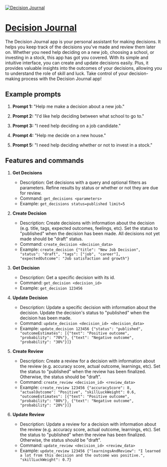 [![Decision Journal](https://files.oaiusercontent.com/file-TXT7HWUBINgfZkqgu2kmnNiV?se=2123-10-14T18%3A34%3A29Z&sp=r&sv=2021-08-06&sr=b&rscc=max-age%3D31536000%2C%20immutable&rscd=attachment%3B%20filename%3Dicon-rounded.png&sig=/9CZNxcdZw/kqNEg8x9bKW0vU5pj9FEp0OblgNmM4BQ%3D)](https://chat.openai.com/g/g-Yrhca6pAj-decision-journal)

# [Decision Journal](https://chat.openai.com/g/g-Yrhca6pAj-decision-journal)

The Decision Journal app is your personal assistant for making decisions. It helps you keep track of the decisions you've made and review them later on. Whether you need help deciding on a new job, choosing a school, or investing in a stock, this app has got you covered. With its simple and intuitive interface, you can create and update decisions easily. Plus, it provides valuable insights into the outcomes of your decisions, allowing you to understand the role of skill and luck. Take control of your decision-making process with the Decision Journal app!

## Example prompts

1. **Prompt 1:** "Help me make a decision about a new job."

2. **Prompt 2:** "I'd like help deciding between what school to go to."

3. **Prompt 3:** "I need help deciding on a job candidate."

4. **Prompt 4:** "Help me decide on a new house."

5. **Prompt 5:** "I need help deciding whether or not to invest in a stock."


## Features and commands

1. **Get Decisions**
   - Description: Get decisions with a query and optional filters as parameters. Refine results by status or whether or not they are due for review.
   - Command: `get_decisions <parameters>`
   - Example: `get_decisions status=published limit=5`
   
2. **Create Decision**
   - Description: Create decisions with information about the decision (e.g. title, tags, expected outcomes, feelings, etc). Set the status to "published" when the decision has been made. All decisions not yet made should be "draft" status.
   - Command: `create_decision <decision_data>`
   - Example: `create_decision {"title": "New Job Decision", "status": "draft", "tags": ["job", "career"], "expectedOutcome": "Job satisfaction and growth"}`
   
3. **Get Decision** 
   - Description: Get a specific decision with its id.
   - Command: `get_decision <decision_id>`
   - Example: `get_decision 123456`
   
4. **Update Decision**
   - Description: Update a specific decision with information about the decision. Update the decision's status to "published" when the decision has been made.
   - Command: `update_decision <decision_id> <decision_data>`
   - Example: `update_decision 123456 {"status": "published", "outcomeEstimates": [{"text": "Positive outcome", "probability": "70%"}, {"text": "Negative outcome", "probability": "30%"}]}`
   
5. **Create Review**
   - Description: Create a review for a decision with information about the review (e.g. accuracy score, actual outcome, learnings, etc). Set the status to "published" when the review has been finalized. Otherwise, the status should be "draft".
   - Command: `create_review <decision_id> <review_data>`
   - Example: `create_review 123456 {"accuracyScore": 8, "actualOutcome": "Positive", "skillLuckWeight": 0.6, "outcomeEstimates": [{"text": "Positive outcome", "probability": "80%"}, {"text": "Negative outcome", "probability": "20%"}]}`
   
6. **Update Review**
   - Description: Update a review for a decision with information about the review (e.g. accuracy score, actual outcome, learnings, etc). Set the status to "published" when the review has been finalized. Otherwise, the status should be "draft".
   - Command: `update_review <decision_id> <review_data>`
   - Example: `update_review 123456 {"learningsAndReview": "I learned a lot from this decision and the outcome was positive.", "skillLuckWeight": 0.7}`